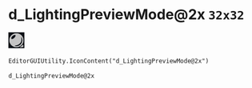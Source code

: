 # d_LightingPreviewMode@2x `32x32`
<img src="/img/d_LightingPreviewMode@2x.png" width=32 height=32>

``` CSharp
EditorGUIUtility.IconContent("d_LightingPreviewMode@2x")
```
```
d_LightingPreviewMode@2x
```

